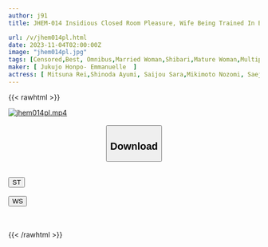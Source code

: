 ```yaml
---
author: j91
title: JHEM-014 Insidious Closed Room Pleasure, Wife Being Trained In Bondage, Extreme Rope Play, Lewd Bodies Writhing In Pleasure From The Stimulation Of Hemp Rope And Candles, 5 People Included, 120 Minutes

url: /v/jhem014pl.html
date: 2023-11-04T02:00:00Z
image: "jhem014pl.jpg"
tags: [Censored,Best, Omnibus,Married Woman,Shibari,Mature Woman,Multiple Story	 ]
maker: [ Jukujo Honpo- Emmanuelle  ]
actress: [ Mitsuna Rei,Shinoda Ayumi, Saijou Sara,Mikimoto Nozomi, Saejima Yukari ]
---
```



{{< rawhtml >}}

<div class="video" data-videoid="GGMMwkKx2vT162L">
    <a href="javascript:;">
        <img src="https://my.j91.asia/v/jhem014pl.jpg" width="WIDTH" height="HEIGHT" alt="jhem014pl.mp4" loading="lazy">
    </a>
</div>

<script type="text/javascript" src="https://j91.asia/asset/on-demand-st.js"></script>

<br>
  <link rel="stylesheet" href="https://j91.asia/asset/bs5.css">
  
  <center>
  <button class="btn btn-primary" type="button" data-bs-toggle="collapse" data-bs-target=".multi-collapse" aria-expanded="false" aria-controls="multiCollapseExample1 multiCollapseExample2"><h2>Download</h2></button></center>
</p>
<div class="row">
  <div class="col">
    <div class="collapse multi-collapse" id="multiCollapseExample1">
      <div class="card card-body">
	      	      <br>
<div class="buttons">  
<a href="https://streamtape.to/v/GGMMwkKx2vT162L"><button class="btn-hover color-3"><i class="fa fa-download"></i> ST</button></a></div>
    </div>
  </div>
</div>
  <div class="col">
    <div class="collapse multi-collapse" id="multiCollapseExample2">
      <div class="card card-body">
	      <br>
<div class="buttons">
    <a href="https://wolfstream.tv/zu99nwz04yr4"><button class="btn-hover color-9"><i class="fa fa-download"></i> WS</button></a></div>
<br><br>
      </div>
    </div>
  </div>
</div>

{{< /rawhtml >}}
